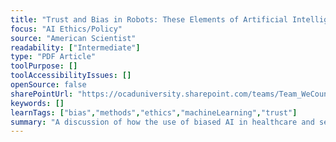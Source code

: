 ```yaml
---
title: "Trust and Bias in Robots: These Elements of Artificial Intelligence Present Ethical Challenges, Which Scientists Are Trying to Solve"
focus: "AI Ethics/Policy"
source: "American Scientist"
readability: ["Intermediate"]
type: "PDF Article"
toolPurpose: []
toolAccessibilityIssues: []
openSource: false
sharePointUrl: "https://ocaduniversity.sharepoint.com/teams/Team_WeCount/Shared%20Documents/Resources%20and%20Tools/Literature%20(curated)/Trust_and_Bias_in_Robots_These.pdf"
keywords: []
learnTags: ["bias","methods","ethics","machineLearning","trust"]
summary: "A discussion of how the use of biased AI in healthcare and self-driving cars can lead to problematic decision-making that is compounded by the human tendency to trust AI decisions. "
---
```



